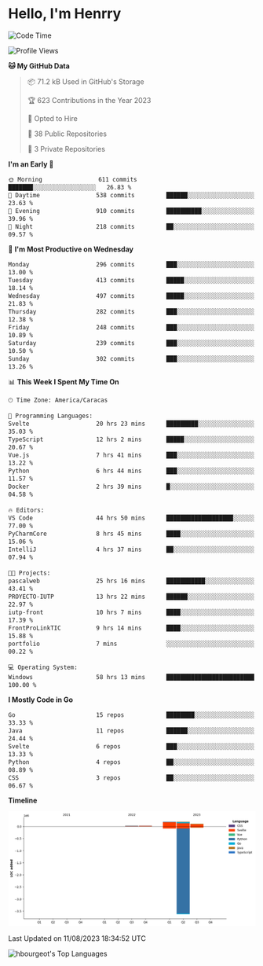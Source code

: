 # Hello, I'm Henrry

<!--START_SECTION:waka-->
![Code Time](http://img.shields.io/badge/Code%20Time-961%20hrs%2017%20mins-blue)

![Profile Views](http://img.shields.io/badge/Profile%20Views-1-blue)

**🐱 My GitHub Data** 

> 📦 71.2 kB Used in GitHub's Storage 
 > 
> 🏆 623 Contributions in the Year 2023
 > 
> 💼 Opted to Hire
 > 
> 📜 38 Public Repositories 
 > 
> 🔑 3 Private Repositories 
 > 
**I'm an Early 🐤** 

```text
🌞 Morning                611 commits         ███████░░░░░░░░░░░░░░░░░░   26.83 % 
🌆 Daytime                538 commits         ██████░░░░░░░░░░░░░░░░░░░   23.63 % 
🌃 Evening                910 commits         ██████████░░░░░░░░░░░░░░░   39.96 % 
🌙 Night                  218 commits         ██░░░░░░░░░░░░░░░░░░░░░░░   09.57 % 
```
📅 **I'm Most Productive on Wednesday** 

```text
Monday                   296 commits         ███░░░░░░░░░░░░░░░░░░░░░░   13.00 % 
Tuesday                  413 commits         █████░░░░░░░░░░░░░░░░░░░░   18.14 % 
Wednesday                497 commits         █████░░░░░░░░░░░░░░░░░░░░   21.83 % 
Thursday                 282 commits         ███░░░░░░░░░░░░░░░░░░░░░░   12.38 % 
Friday                   248 commits         ███░░░░░░░░░░░░░░░░░░░░░░   10.89 % 
Saturday                 239 commits         ███░░░░░░░░░░░░░░░░░░░░░░   10.50 % 
Sunday                   302 commits         ███░░░░░░░░░░░░░░░░░░░░░░   13.26 % 
```


📊 **This Week I Spent My Time On** 

```text
🕑︎ Time Zone: America/Caracas

💬 Programming Languages: 
Svelte                   20 hrs 23 mins      █████████░░░░░░░░░░░░░░░░   35.03 % 
TypeScript               12 hrs 2 mins       █████░░░░░░░░░░░░░░░░░░░░   20.67 % 
Vue.js                   7 hrs 41 mins       ███░░░░░░░░░░░░░░░░░░░░░░   13.22 % 
Python                   6 hrs 44 mins       ███░░░░░░░░░░░░░░░░░░░░░░   11.57 % 
Docker                   2 hrs 39 mins       █░░░░░░░░░░░░░░░░░░░░░░░░   04.58 % 

🔥 Editors: 
VS Code                  44 hrs 50 mins      ███████████████████░░░░░░   77.00 % 
PyCharmCore              8 hrs 45 mins       ████░░░░░░░░░░░░░░░░░░░░░   15.06 % 
IntelliJ                 4 hrs 37 mins       ██░░░░░░░░░░░░░░░░░░░░░░░   07.94 % 

🐱‍💻 Projects: 
pascalweb                25 hrs 16 mins      ███████████░░░░░░░░░░░░░░   43.41 % 
PROYECTO-IUTP            13 hrs 22 mins      ██████░░░░░░░░░░░░░░░░░░░   22.97 % 
iutp-front               10 hrs 7 mins       ████░░░░░░░░░░░░░░░░░░░░░   17.39 % 
FrontProLinkTIC          9 hrs 14 mins       ████░░░░░░░░░░░░░░░░░░░░░   15.88 % 
portfolio                7 mins              ░░░░░░░░░░░░░░░░░░░░░░░░░   00.22 % 

💻 Operating System: 
Windows                  58 hrs 13 mins      █████████████████████████   100.00 % 
```

**I Mostly Code in Go** 

```text
Go                       15 repos            ████████░░░░░░░░░░░░░░░░░   33.33 % 
Java                     11 repos            ██████░░░░░░░░░░░░░░░░░░░   24.44 % 
Svelte                   6 repos             ███░░░░░░░░░░░░░░░░░░░░░░   13.33 % 
Python                   4 repos             ██░░░░░░░░░░░░░░░░░░░░░░░   08.89 % 
CSS                      3 repos             ██░░░░░░░░░░░░░░░░░░░░░░░   06.67 % 
```



**Timeline**

![Lines of Code chart](https://raw.githubusercontent.com/hbourgeot/hbourgeot/main/assets/bar_graph.png)


 Last Updated on 11/08/2023 18:34:52 UTC
<!--END_SECTION:waka-->

![hbourgeot's Top Languages](https://github-readme-stats.vercel.app/api/top-langs/?username=hbourgeot&theme=transparent&show_icons=true&hide_border=false&layout=donut&hide=css)
